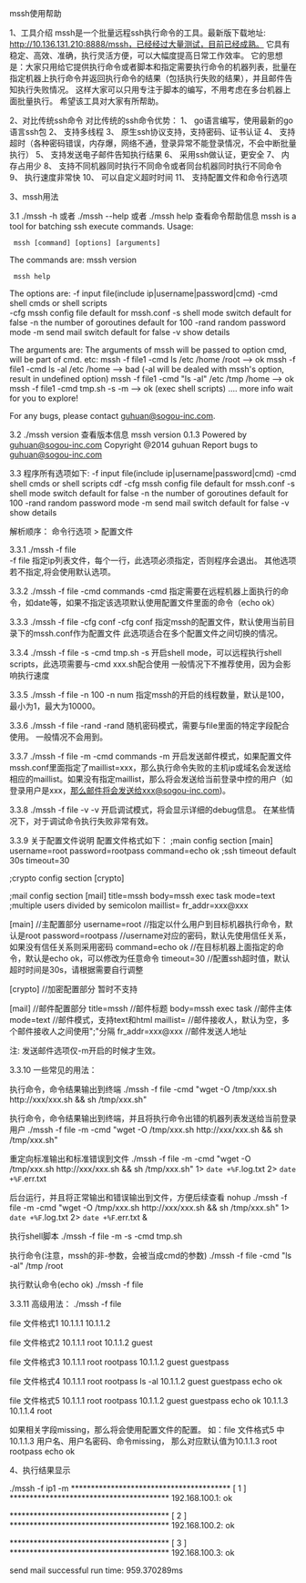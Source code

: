 mssh使用帮助

1、工具介绍
mssh是一个批量远程ssh执行命令的工具。最新版下载地址: http://10.136.131.210:8888/mssh，已经经过大量测试，目前已经成熟。
它具有稳定、高效、准确，执行灵活方便，可以大幅度提高日常工作效率。
它的思想是：大家只用给它提供执行命令或者脚本和指定需要执行命令的机器列表，批量在指定机器上执行命令并返回执行命令的结果（包括执行失败的结果），并且邮件告知执行失败情况。
这样大家可以只用专注于脚本的编写，不用考虑在多台机器上面批量执行。
希望该工具对大家有所帮助。

2、对比传统ssh命令
对比传统的ssh命令优势：
1、     go语言编写，使用最新的go语言ssh包
2、     支持多线程
3、     原生ssh协议支持，支持密码、证书认证
4、     支持超时（各种密码错误，内存爆，网络不通，登录异常不能登录情况，不会中断批量执行）
5、     支持发送电子邮件告知执行结果
6、     采用ssh做认证，更安全
7、     内存占用少
8、     支持不同机器同时执行不同命令或者同台机器同时执行不同命令
9、     执行速度非常快
10、	  可以自定义超时时间
11、	  支持配置文件和命令行选项

3、mssh用法

3.1
./mssh -h 或者 ./mssh --help 或者 ./mssh help 查看命令帮助信息
mssh is a tool for batching ssh execute commands.
Usage:

     mssh [command] [options] [arguments]

The commands are:
     mssh version

     mssh help


The options are:
     -f     input file(include ip|username|password|cmd)
     -cmd   shell cmds or shell scripts  
     -cfg   mssh config file default for mssh.conf
     -s     shell mode switch default for false
     -n     the number of goroutines default for 100
     -rand  random password mode
     -m     send mail switch default for false
     -v     show details

The arguments are:
     The arguments of mssh will be passed to option cmd, will be part of cmd.
     etc:
     mssh -f file1 -cmd ls /etc /home /root  --> ok
     mssh -f file1 -cmd ls -al /etc /home --> bad (-al will be dealed with mssh's option, result in undefined option)
     mssh -f file1 -cmd "ls -al" /etc /tmp /home --> ok
     mssh -f file1 -cmd tmp.sh -s -m  --> ok (exec shell scripts)
     ....
     more info wait for you to explore!

For any bugs, please contact guhuan@sogou-inc.com.

3.2
./mssh version 查看版本信息
mssh version 0.1.3
Powered by guhuan@sogou-inc.com
Copyright @2014 guhuan
Report bugs to guhuan@sogou-inc.com

3.3
程序所有选项如下:
-f     input file(include ip|username|password|cmd)
-cmd      shell cmds or shell scripts   cdf
-cfg     mssh config file default for mssh.conf
-s     shell mode switch default for false
-n     the number of goroutines default for 100
-rand     random password mode
-m     send mail switch default for false
-v     show details

解析顺序：
命令行选项 >  配置文件

3.3.1
./mssh -f file  
-f file 指定ip列表文件，每个一行，此选项必须指定，否则程序会退出。
其他选项若不指定,将会使用默认选项。

3.3.2
./mssh -f file -cmd commands
-cmd 指定需要在远程机器上面执行的命令，如date等，如果不指定该选项默认使用配置文件里面的命令（echo ok）

3.3.3
./mssh -f file -cfg conf
-cfg conf 指定mssh的配置文件，默认使用当前目录下的mssh.conf作为配置文件
此选项适合在多个配置文件之间切换的情况。

3.3.4
./mssh -f file -s -cmd tmp.sh
-s 开启shell mode，可以远程执行shell scripts，此选项需要与-cmd xxx.sh配合使用
一般情况下不推荐使用，因为会影响执行速度

3.3.5
./mssh -f file -n 100
-n num 指定mssh的开启的线程数量，默认是100，最小为1，最大为10000。

3.3.6
./mssh -f file -rand
-rand 随机密码模式，需要与file里面的特定字段配合使用。
一般情况不会用到。

3.3.7
./mssh -f file -m -cmd commands
-m 开启发送邮件模式，如果配置文件mssh.conf里面指定了maillist=xxx，那么执行命令失败的主机ip或域名会发送给
相应的maillist。如果没有指定maillist，那么将会发送给当前登录中控的用户（如登录用户是xxx，那么邮件将会发送给xxx@sogou-inc.com)。

3.3.8
./mssh -f file -v
-v 开启调试模式，将会显示详细的debug信息。
在某些情况下，对于调试命令执行失败非常有效。

3.3.9
关于配置文件说明
配置文件格式如下：
;main config section
[main]
username=root
password=rootpass
command=echo ok
;ssh timeout default 30s
timeout=30


;crypto config section
[crypto]


;mail config section
[mail]
title=mssh
body=mssh exec task
mode=text
;multiple users divided by semicolon
maillist=
fr_addr=xxx@xxx


[main] //主配置部分
username=root //指定以什么用户到目标机器执行命令，默认是root
password=rootpass //username对应的密码，默认先使用信任关系，如果没有信任关系则采用密码
command=echo ok //在目标机器上面指定的命令，默认是echo ok，可以修改为任意命令
timeout=30  //配置ssh超时值，默认超时时间是30s，请根据需要自行调整

[crypto] //加密配置部分
暂时不支持

[mail] //邮件配置部分
title=mssh //邮件标题
body=mssh exec task  //邮件主体
mode=text  //邮件模式，支持text和html
maillist=  //邮件接收人，默认为空，多个邮件接收人之间使用";"分隔
fr_addr=xxx@xxx  //邮件发送人地址

注:
发送邮件选项仅-m开启的时候才生效。


3.3.10
一些常见的用法：

执行命令，命令结果输出到终端
./mssh -f file -cmd "wget -O /tmp/xxx.sh http://xxx/xxx.sh && sh /tmp/xxx.sh"

执行命令，命令结果输出到终端，并且将执行命令出错的机器列表发送给当前登录用户
./mssh -f file -m -cmd "wget -O /tmp/xxx.sh http://xxx/xxx.sh && sh /tmp/xxx.sh"

重定向标准输出和标准错误到文件
./mssh -f file -m -cmd "wget -O /tmp/xxx.sh http://xxx/xxx.sh && sh /tmp/xxx.sh" 1> `date +%F`.log.txt 2>  `date +%F`.err.txt

后台运行，并且将正常输出和错误输出到文件，方便后续查看
nohup ./mssh -f file -m -cmd "wget -O /tmp/xxx.sh http://xxx/xxx.sh && sh /tmp/xxx.sh" 1> `date +%F`.log.txt 2>  `date +%F`.err.txt &

执行shell脚本
./mssh -f file -m -s -cmd tmp.sh

执行命令(注意，mssh的非-参数，会被当成cmd的参数)
./mssh -f file -cmd "ls -al" /tmp /root

执行默认命令(echo ok)
./mssh -f file


3.3.11
高级用法：
./mssh -f file

file 文件格式1
10.1.1.1
10.1.1.2

file 文件格式2
10.1.1.1 root
10.1.1.2 guest

file 文件格式3
10.1.1.1 root rootpass
10.1.1.2 guest guestpass

file 文件格式4
10.1.1.1 root rootpass ls -al
10.1.1.2 guest guestpass  echo ok

file 文件格式5
10.1.1.1 root rootpass
10.1.1.2 guest guestpass  echo ok
10.1.1.3  
10.1.1.4 root

如果相关字段missing，那么将会使用配置文件的配置。
如：file 文件格式5 中 10.1.1.3 用户名、用户名密码、命令missing，
那么对应默认值为10.1.1.3 root rootpass echo ok




4、执行结果显示

./mssh -f ip1 -m 
**************************************** [ 1 ] ****************************************
192.168.100.1:
ok


**************************************** [ 2 ] ****************************************
192.168.100.2:
ok


**************************************** [ 3 ] ****************************************
192.168.100.3:
ok



send mail successful
run time: 959.370289ms




